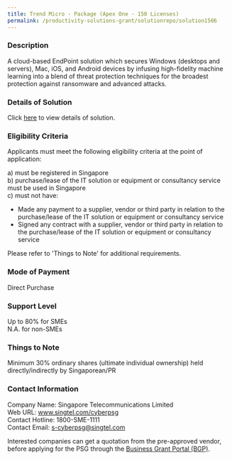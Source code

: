```yaml
---
title: Trend Micro - Package (Apex One - 150 Licenses)
permalink: /productivity-solutions-grant/solutionrepo/solution1506
---
```


### Description

A cloud-based EndPoint solution which secures Windows (desktops and servers), Mac, iOS, and Android devices by infusing high-fidelity machine learning into a blend of threat protection techniques for the broadest protection against ransomware and advanced attacks.

### Details of Solution

Click <a href='https://www.gobusiness.gov.sg/images/psg/Desensitised_Singtel_Annex_3_-Trend_Micro_CR_wef_29_October_2020_Part_5.pdf' target='_blank'>here</a> to view details of solution.

### Eligibility Criteria

Applicants must meet the following eligibility criteria at the point of application:

a) must be registered in Singapore <br>
b) purchase/lease of the IT solution or equipment or consultancy service must be used in Singapore <br>
c) must not have:
- Made any payment to a supplier, vendor or third party in relation to the purchase/lease of the IT solution or equipment or consultancy service
- Signed any contract with a supplier, vendor or third party in relation to the purchase/lease of the IT solution or equipment or consultancy service

Please refer to 'Things to Note' for additional requirements.

### Mode of Payment
Direct Purchase

### Support Level
Up to 80% for SMEs <br>
N.A. for non-SMEs

### Things to Note
Minimum 30% ordinary shares (ultimate individual ownership) held directly/indirectly by Singaporean/PR

### Contact Information
Company Name: Singapore Telecommunications Limited<br>Web URL: www.singtel.com/cyberpsg<br>Contact Hotline: 1800-SME-1111<br>Contact Email: s-cyberpsg@singtel.com

Interested companies can get a quotation from the pre-approved vendor, before applying for the PSG through the <a target='_blank' href='https://www.businessgrants.gov.sg/'>Business Grant Portal (BGP)</a>.
